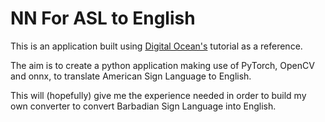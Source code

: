 # NN For ASL to English

This is an application built using [Digital Ocean's](https://www.digitalocean.com/community/tutorials/how-to-build-a-neural-network-to-translate-sign-language-into-english) tutorial as a reference.

The aim is to create a python application making use of PyTorch, OpenCV and onnx, to translate American Sign Language to English.

This will (hopefully) give me the experience needed in order to build my own converter to convert Barbadian Sign Language into English.